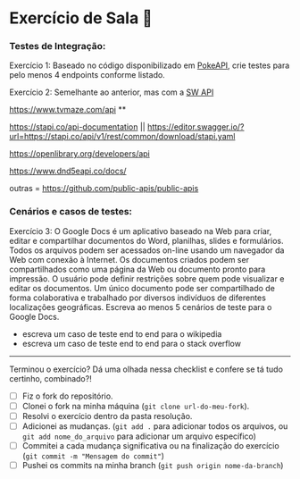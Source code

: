 # Exercício de Sala 🏫


### Testes de Integração:
Exercício 1: Baseado no código disponibilizado em [PokeAPI](https://pokeapi.co/docs/v2), crie testes para pelo menos 4 endpoints conforme listado.

Exercício 2: Semelhante ao anterior, mas com a [SW API](https://swapi.dev/documentation)

https://www.tvmaze.com/api **

https://stapi.co/api-documentation || https://editor.swagger.io/?url=https://stapi.co/api/v1/rest/common/download/stapi.yaml

https://openlibrary.org/developers/api

https://www.dnd5eapi.co/docs/

outras = https://github.com/public-apis/public-apis

### Cenários e casos de testes:
Exercício 3: O Google Docs é um aplicativo baseado na Web para criar, editar e compartilhar documentos do Word, planilhas, slides e formulários. Todos os arquivos podem ser acessados on-line usando um navegador da Web com conexão à Internet. Os documentos criados podem ser compartilhados como uma página da Web ou documento pronto para impressão. O usuário pode definir restrições sobre quem pode visualizar e editar os documentos. Um único documento pode ser compartilhado de forma colaborativa e trabalhado por diversos indivíduos de diferentes localizações geográficas. Escreva ao menos 5 cenários de teste para o Google Docs.

- escreva um caso de teste end to end para o wikipedia
- escreva um caso de teste end to end para o stack overflow



----

Terminou o exercício? Dá uma olhada nessa checklist e confere se tá tudo certinho, combinado?!

- [ ] Fiz o fork do repositório.
- [ ] Clonei o fork na minha máquina (`git clone url-do-meu-fork`).
- [ ] Resolvi o exercício dentro da pasta resolução.
- [ ] Adicionei as mudanças. (`git add .` para adicionar todos os arquivos, ou `git add nome_do_arquivo` para adicionar um arquivo específico)
- [ ] Commitei a cada mudança significativa ou na finalização do exercício (`git commit -m "Mensagem do commit"`)
- [ ] Pushei os commits na minha branch (`git push origin nome-da-branch`)
